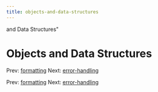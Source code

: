 ```yaml
---
title: objects-and-data-structures
---
```


and Data Structures"

# Objects and Data Structures

Prev: [formatting](formatting.md) Next:
[error-handling](error-handling.md)

Prev: [formatting](formatting.md) Next:
[error-handling](error-handling.md)
